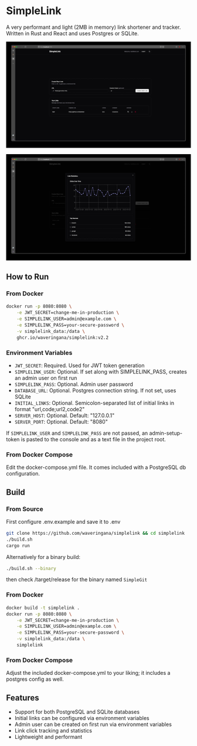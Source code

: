 # SimpleLink

A very performant and light (2MB in memory) link shortener and tracker. Written in Rust and React and uses Postgres or SQLite.

![MainView](readme_img/mainview.jpg)

![StatsView](readme_img/statview.jpg)

## How to Run

### From Docker

```bash
docker run -p 8080:8080 \
    -e JWT_SECRET=change-me-in-production \
    -e SIMPLELINK_USER=admin@example.com \
    -e SIMPLELINK_PASS=your-secure-password \
    -v simplelink_data:/data \
    ghcr.io/waveringana/simplelink:v2.2
```

### Environment Variables

- `JWT_SECRET`: Required. Used for JWT token generation
- `SIMPLELINK_USER`: Optional. If set along with SIMPLELINK_PASS, creates an admin user on first run
- `SIMPLELINK_PASS`: Optional. Admin user password
- `DATABASE_URL`: Optional. Postgres connection string. If not set, uses SQLite
- `INITIAL_LINKS`: Optional. Semicolon-separated list of initial links in format "url,code;url2,code2"
- `SERVER_HOST`: Optional. Default: "127.0.0.1"
- `SERVER_PORT`: Optional. Default: "8080"

If `SIMPLELINK_USER` and `SIMPLELINK_PASS` are not passed, an admin-setup-token is pasted to the console and as a text file in the project root.

### From Docker Compose

Edit the docker-compose.yml file. It comes included with a PostgreSQL db configuration.

## Build

### From Source

First configure .env.example and save it to .env

```bash
git clone https://github.com/waveringana/simplelink && cd simplelink
./build.sh
cargo run
```

Alternatively for a binary build:

```bash
./build.sh --binary
```

then check /target/release for the binary named `SimpleGit`

### From Docker

```bash
docker build -t simplelink .
docker run -p 8080:8080 \
    -e JWT_SECRET=change-me-in-production \
    -e SIMPLELINK_USER=admin@example.com \
    -e SIMPLELINK_PASS=your-secure-password \
    -v simplelink_data:/data \
    simplelink
```

### From Docker Compose

Adjust the included docker-compose.yml to your liking; it includes a postgres config as well.

## Features

- Support for both PostgreSQL and SQLite databases
- Initial links can be configured via environment variables
- Admin user can be created on first run via environment variables
- Link click tracking and statistics
- Lightweight and performant
